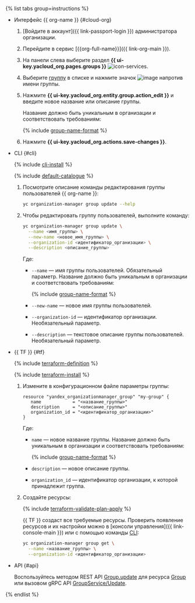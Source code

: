 {% list tabs group=instructions %}

- Интерфейс {{ org-name }} {#cloud-org}

  1. [Войдите в аккаунт]({{ link-passport-login }}) администратора организации.
  1. Перейдите в сервис [{{org-full-name}}]({{ link-org-main }}).
  1. На панели слева выберите раздел **{{ ui-key.yacloud_org.pages.groups }}** ![icon-services](../../_assets/console-icons/persons.svg).
  1. Выберите [группу](../../organization/concepts/groups.md) в списке и нажмите значок ![image](../../_assets/console-icons/ellipsis.svg) напротив имени группы.
  1. Нажмите **{{ ui-key.yacloud_org.entity.group.action_edit }}** и введите новое название или описание группы.

      Название должно быть уникальным в организации и соответствовать требованиям:

      {% include [group-name-format](group-name-format.md) %}

  1. Нажмите **{{ ui-key.yacloud_org.actions.save-changes }}**.

- CLI {#cli}

  {% include [cli-install](../../_includes/cli-install.md) %}

  {% include [default-catalogue](../../_includes/default-catalogue.md) %}

  1. Посмотрите описание команды редактирования группы пользователей {{ org-name }}:

      ```bash
      yc organization-manager group update --help
      ```

  1. Чтобы редактировать группу пользователей, выполните команду:

      ```bash
      yc organization-manager group update \
        --name <имя_группы> \
        --new-name <новое_имя_группы> \
        --organization-id <идентификатор_организации> \
        --description <описание_группы>
      ```

      Где:

      * `--name` — имя группы пользователей. Обязательный параметр. Название должно быть уникальным в организации и соответствовать требованиям:

        {% include [group-name-format](group-name-format.md) %}

      * `--new-name` — новое имя группы пользователей.
      * `--organization-id` — идентификатор организации. Необязательный параметр.
      * `--description` — текстовое описание группы пользователей. Необязательный параметр.

- {{ TF }} {#tf}

  {% include [terraform-definition](../../_tutorials/_tutorials_includes/terraform-definition.md) %}

  {% include [terraform-install](../../_includes/terraform-install.md) %}

  1. Измените в конфигурационном файле параметры группы:

     ```hcl
     resource "yandex_organizationmanager_group" "my-group" {
        name            = "<название_группы>"
        description     = "<описание_группы>"
        organization_id = "<идентификатор_организации>"
     }
     ```

     Где:

     * `name` — новое название группы. Название должно быть уникальным в организации и соответствовать требованиям:

        {% include [group-name-format](group-name-format.md) %}

     * `description` — новое описание группы.
     * `organization_id` — идентификатор организации, к которой принадлежит группа.
  1. Создайте ресурсы:

     {% include [terraform-validate-plan-apply](../../_tutorials/_tutorials_includes/terraform-validate-plan-apply.md) %}

     {{ TF }} создаст все требуемые ресурсы. Проверить появление ресурсов и их настройки можно в [консоли управления]({{ link-console-main }}) или с помощью команды [CLI](../../cli/):

     ```bash
     yc organization-manager group get \
       --name <название_группы> \
       --organization-id <идентификатор_организации>
     ```

- API {#api}

    Воспользуйтесь методом REST API [Group.update](../../organization/api-ref/Group/update.md) для ресурса [Group](../../organization/api-ref/Group/index.md) или вызовом gRPC API [GroupService/Update](../../organization/api-ref/grpc/group_service.md#Update).

{% endlist %}